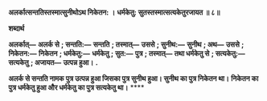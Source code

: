 **अलर्कात्सन्ततिस्तस्मात्सुनीथोऽथ निकेतन: ।** **धर्मकेतु: सुतस्तस्मात्सत्यकेतुरजायत ॥ ८॥** 

**शब्दार्थ** 

**अलर्कात्—** **अलर्क से** **; सन्तति:—** **सन्तति** **; तस्मात्—** **उससे** **; सुनीथ:—** **सुनीथ** **; अथ—** **उससे** **; निकेतन:—** **निकेतन** **; धर्मकेतु:—** **धर्मकेतु** **; सुत:—** **पुत्र** **; तस्मात्—** **तथा धर्मकेतु से** **; सत्यकेतु:—** **सत्यकेतु** **; अजायत—** **उत्पन्न हुआ।** **.** 

**अलर्क से सन्तति नामक पुत्र उत्पन्न हुआ जिसका पुत्र सुनीथ हुआ। सुनीथ का पुत्र निकेतन था।** **निकेतन का पुत्र धर्मकेतु हुआ और धर्मकेतु का पुत्र सत्यकेतु था।** **** 